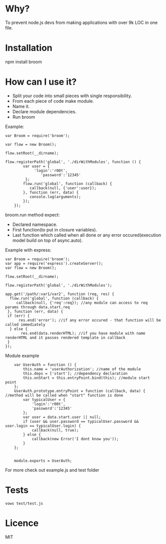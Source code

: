 Why?
=======

To prevent node.js devs from making applications with over 9k LOC in one file.

Installation
=======
  npm install broom


How can I use it?
=======

* Split your code into small pieces with single responsibility.
* From each piece of code make module.
* Name it.
* Declare module dependencies.
* Run broom

Example:

	var Broom = require('broom');

	var flow = new Broom();

	flow.setRoot(__dirname);

	flow.registerPath('global', './dirWithModules', function () {
            var user = {
                 'login':'r00t',
                    'password':'12345'
             };
    		flow.run('global', function (callback) {
    	 	   callback(null, {'user':user});
    		}, function (err, data) {
    	 	   console.log(arguments);
    		});
        });


broom.run method expect:

* Declared namespace.
* First function(to put in closure variables).
* Last function which called when all done or any error occured(execution model build on top of async.auto).

Example with express:

	var Broom = require('broom');
	var app = require('express').createServer();
	var flow = new Broom();

	flow.setRoot(__dirname);

	flow.registerPath('global', './dirWithModules');

	app.get('/path/:var1/var2', function (req, res) {
  	  flow.run('global', function (callback) {
   	     callback(null, {'req':req}); //any module can access to req params through data.start.req
     }, function (err, data) {
   	 if (err) {
      	  res.end('error'); //if any error occured - that function will be called immediately
  	  } else {
     	   res.end(data.renderHTML); //if you have module with name renderHTML and it passes rendered template in callback
   	 }
	});



Module example

        var UserAuth = function () {
            this.name = 'userAuthorization'; //name of the module
            this.deps = ['start']; //dependency declaration
            this.onStart = this.entryPoint.bind(this); //module start point
        };
        UserAuth.prototype.entryPoint = function (callback, data) { //method will be called when "start" function is done
            var typicalUser = {
                'login':'r00t',
                'password':'12345'
            };
            var user = data.start.user || null;
            if (user && user.password == typicalUser.password && user.login == typicalUser.login) {
                callback(null, true);
            } else {
                callback(new Error('I dont know you'));
            }
        };


        module.exports = UserAuth;

For more check out example.js and test folder



Tests
=======
    vows test/test.js





Licence
=======
MIT
